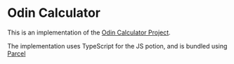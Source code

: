 # Odin Calculator

This is an implementation of the [Odin Calculator Project](https://www.theodinproject.com/lessons/foundations-calculator).

The implementation uses TypeScript for the JS potion, and is bundled using [Parcel](https://parceljs.org/)
